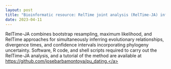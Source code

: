 ```yaml
---
layout: post
title: "Bioinformatic resource: RelTime joint analysis (RelTime-JA) infers jointly phylogeny and divergence times"
date: 2023-04-11
---
```

RelTime-JA combines bootstrap resampling, maximum likelihood, and RelTime approaches for simultaneously inferring evolutionary relationships, divergence times, and confidence intervals incorporating phylogeny uncertainty. Software, R code, and shell scripts required to carry out the RelTime-JA analysis, and a tutorial of the method are available at <a href="https://github.com/josebarbamontoya/pu_dating"> https://github.com/josebarbamontoya/pu_dating.</a>

